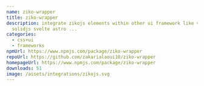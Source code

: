 ```yaml
---
name: ziko-wrapper
title: ziko-wrapper
description: integrate zikojs elements within other ui framework like vue react
  solidjs svelte astro ...
categories:
  - css+ui
  - frameworks
npmUrl: https://www.npmjs.com/package/ziko-wrapper
repoUrl: https://github.com/zakarialaoui10/ziko-wrapper
homepageUrl: https://www.npmjs.com/package/ziko-wrapper
downloads: 51
image: /assets/integrations/zikojs.svg
---
```

